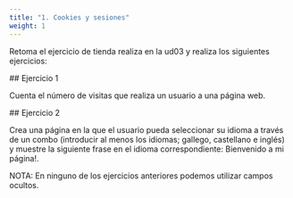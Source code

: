 ```yaml
---
title: "1. Cookies y sesiones"
weight: 1
---
```


Retoma el ejercicio de tienda realiza en la ud03 y realiza los siguientes ejercicios: 

## Ejercicio 1

Cuenta el número de visitas que realiza un usuario a una página web. 

## Ejercicio 2

Crea una página en la que el usuario pueda seleccionar su idioma a través de un combo (introducir al menos los idiomas; gallego, castellano e inglés) y muestre la siguiente frase en el idioma correspondiente: Bienvenido a mi página!. 

NOTA: En ninguno de los ejercicios anteriores podemos utilizar campos ocultos.



